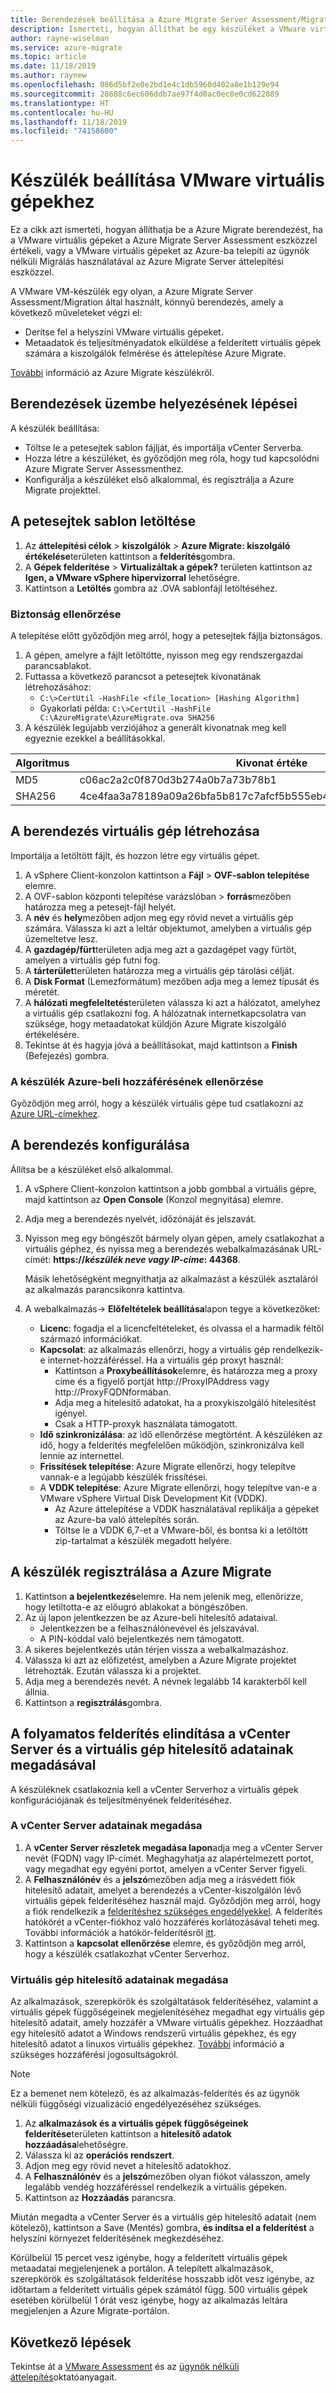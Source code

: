 ```yaml
---
title: Berendezések beállítása a Azure Migrate Server Assessment/Migration VMware virtuális gépekhez | Microsoft Docs
description: Ismerteti, hogyan állíthat be egy készüléket a VMware virtuális gépek felderítéséhez, értékeléséhez és ügynök nélküli áttelepítéséhez Azure Migrate Server Assessment/Migration használatával.
author: rayne-wiselman
ms.service: azure-migrate
ms.topic: article
ms.date: 11/18/2019
ms.author: raynew
ms.openlocfilehash: 086d5bf2e0e2bd1e4c1db5960d402a8e1b129e94
ms.sourcegitcommit: 28688c6ec606ddb7ae97f4d0ac0ec8e0cd622889
ms.translationtype: HT
ms.contentlocale: hu-HU
ms.lasthandoff: 11/18/2019
ms.locfileid: "74158600"
---
```

# <a name="set-up-an-appliance-for-vmware-vms"></a>Készülék beállítása VMware virtuális gépekhez

Ez a cikk azt ismerteti, hogyan állíthatja be a Azure Migrate berendezést, ha a VMware virtuális gépeket a Azure Migrate Server Assessment eszközzel értékeli, vagy a VMware virtuális gépeket az Azure-ba telepíti az ügynök nélküli Migrálás használatával az Azure Migrate Server áttelepítési eszközzel.

A VMware VM-készülék egy olyan, a Azure Migrate Server Assessment/Migration által használt, könnyű berendezés, amely a következő műveleteket végzi el:

- Derítse fel a helyszíni VMware virtuális gépeket.
- Metaadatok és teljesítményadatok elküldése a felderített virtuális gépek számára a kiszolgálók felmérése és áttelepítése Azure Migrate.

[További](migrate-appliance.md) információ az Azure Migrate készülékről.


## <a name="appliance-deployment-steps"></a>Berendezések üzembe helyezésének lépései

A készülék beállítása:
- Töltse le a petesejtek sablon fájlját, és importálja vCenter Serverba.
- Hozza létre a készüléket, és győződjön meg róla, hogy tud kapcsolódni Azure Migrate Server Assessmenthez.
- Konfigurálja a készüléket első alkalommal, és regisztrálja a Azure Migrate projekttel.

## <a name="download-the-ova-template"></a>A petesejtek sablon letöltése

1. Az **áttelepítési célok** > **kiszolgálók** > **Azure Migrate: kiszolgáló értékelése**területen kattintson a **felderítés**gombra.
2. A **Gépek felderítése** > **Virtualizáltak a gépek?** területen kattintson az **Igen, a VMware vSphere hipervizorral** lehetőségre.
3. Kattintson a **Letöltés** gombra az .OVA sablonfájl letöltéséhez.



### <a name="verify-security"></a>Biztonság ellenőrzése

A telepítése előtt győződjön meg arról, hogy a petesejtek fájlja biztonságos.

1. A gépen, amelyre a fájlt letöltötte, nyisson meg egy rendszergazdai parancsablakot.
2. Futtassa a következő parancsot a petesejtek kivonatának létrehozásához:
    - ```C:\>CertUtil -HashFile <file_location> [Hashing Algorithm]```
    - Gyakorlati példa: ```C:\>CertUtil -HashFile C:\AzureMigrate\AzureMigrate.ova SHA256```
3. A készülék legújabb verziójához a generált kivonatnak meg kell egyeznie ezekkel a beállításokkal.

  **Algoritmus** | **Kivonat értéke**
  --- | ---
  MD5 | c06ac2a2c0f870d3b274a0b7a73b78b1
  SHA256 | 4ce4faa3a78189a09a26bfa5b817c7afcf5b555eb46999c2fad9d2ebc808540c


## <a name="create-the-appliance-vm"></a>A berendezés virtuális gép létrehozása

Importálja a letöltött fájlt, és hozzon létre egy virtuális gépet.

1. A vSphere Client-konzolon kattintson a **Fájl** > **OVF-sablon telepítése** elemre.
2. A OVF-sablon központi telepítése varázslóban > **forrás**mezőben határozza meg a petesejt-fájl helyét.
3. A **név** és **hely**mezőben adjon meg egy rövid nevet a virtuális gép számára. Válassza ki azt a leltár objektumot, amelyben a virtuális gép üzemeltetve lesz.
5. A **gazdagép/fürt**területen adja meg azt a gazdagépet vagy fürtöt, amelyen a virtuális gép futni fog.
6. A **tárterület**területen határozza meg a virtuális gép tárolási célját.
7. A **Disk Format** (Lemezformátum) mezőben adja meg a lemez típusát és méretét.
8. A **hálózati megfeleltetés**területen válassza ki azt a hálózatot, amelyhez a virtuális gép csatlakozni fog. A hálózatnak internetkapcsolatra van szüksége, hogy metaadatokat küldjön Azure Migrate kiszolgáló értékelésére.
9. Tekintse át és hagyja jóvá a beállításokat, majd kattintson a **Finish** (Befejezés) gombra.


### <a name="verify-appliance-access-to-azure"></a>A készülék Azure-beli hozzáférésének ellenőrzése

Győződjön meg arról, hogy a készülék virtuális gépe tud csatlakozni az [Azure URL-címekhez](migrate-support-matrix-vmware.md#assessment-url-access-requirements).


## <a name="configure-the-appliance"></a>A berendezés konfigurálása

Állítsa be a készüléket első alkalommal.

1. A vSphere Client-konzolon kattintson a jobb gombbal a virtuális gépre, majd kattintson az **Open Console** (Konzol megnyitása) elemre.
2. Adja meg a berendezés nyelvét, időzónáját és jelszavát.
3. Nyisson meg egy böngészőt bármely olyan gépen, amely csatlakozhat a virtuális géphez, és nyissa meg a berendezés webalkalmazásának URL-címét: **https://*készülék neve vagy IP-címe*: 44368**.

   Másik lehetőségként megnyithatja az alkalmazást a készülék asztaláról az alkalmazás parancsikonra kattintva.
4. A webalkalmazás-> **Előfeltételek beállítása**lapon tegye a következőket:
    - **Licenc**: fogadja el a licencfeltételeket, és olvassa el a harmadik féltől származó információkat.
    - **Kapcsolat**: az alkalmazás ellenőrzi, hogy a virtuális gép rendelkezik-e internet-hozzáféréssel. Ha a virtuális gép proxyt használ:
        - Kattintson a **Proxybeállítások**elemre, és határozza meg a proxy címe és a figyelő portját http://ProxyIPAddress vagy http://ProxyFQDNformában.
        - Adja meg a hitelesítő adatokat, ha a proxykiszolgáló hitelesítést igényel.
        - Csak a HTTP-proxyk használata támogatott.
    - **Idő szinkronizálása**: az idő ellenőrzése megtörtént. A készüléken az idő, hogy a felderítés megfelelően működjön, szinkronizálva kell lennie az internettel.
    - **Frissítések telepítése**: Azure Migrate ellenőrzi, hogy telepítve vannak-e a legújabb készülék frissítései.
    - A **VDDK telepítése**: Azure Migrate ellenőrzi, hogy telepítve van-e a VMware vSphere Virtual Disk Development Kit (VDDK).
        - Az Azure áttelepítése a VDDK használatával replikálja a gépeket az Azure-ba való áttelepítés során.
        - Töltse le a VDDK 6,7-et a VMware-ből, és bontsa ki a letöltött zip-tartalmat a készülék megadott helyére.

## <a name="register-the-appliance-with-azure-migrate"></a>A készülék regisztrálása a Azure Migrate

1. Kattintson **a bejelentkezés**elemre. Ha nem jelenik meg, ellenőrizze, hogy letiltotta-e az előugró ablakokat a böngészőben.
2. Az új lapon jelentkezzen be az Azure-beli hitelesítő adataival.
    - Jelentkezzen be a felhasználónevével és jelszavával.
    - A PIN-kóddal való bejelentkezés nem támogatott.
3. A sikeres bejelentkezés után térjen vissza a webalkalmazáshoz.
2. Válassza ki azt az előfizetést, amelyben a Azure Migrate projektet létrehozták. Ezután válassza ki a projektet.
3. Adja meg a berendezés nevét. A névnek legalább 14 karakterből kell állnia.
4. Kattintson a **regisztrálás**gombra.


## <a name="start-continuous-discovery-by-providing-vcenter-server-and-vm-credential"></a>A folyamatos felderítés elindítása a vCenter Server és a virtuális gép hitelesítő adatainak megadásával

A készüléknek csatlakoznia kell a vCenter Serverhoz a virtuális gépek konfigurációjának és teljesítményének felderítéséhez.

### <a name="specify-vcenter-server-details"></a>A vCenter Server adatainak megadása
1. A **vCenter Server részletek megadása lapon**adja meg a vCenter Server nevét (FQDN) vagy IP-címét. Meghagyhatja az alapértelmezett portot, vagy megadhat egy egyéni portot, amelyen a vCenter Server figyeli.
2. A **Felhasználónév** és a **jelszó**mezőben adja meg a írásvédett fiók hitelesítő adatait, amelyet a berendezés a vCenter-kiszolgálón lévő virtuális gépek felderítéséhez használ majd. Győződjön meg arról, hogy a fiók rendelkezik a [felderítéshez szükséges engedélyekkel](migrate-support-matrix-vmware.md#assessment-vcenter-server-permissions). A felderítés hatókörét a vCenter-fiókhoz való hozzáférés korlátozásával teheti meg. További információk a hatókör-felderítésről [itt](tutorial-assess-vmware.md#scoping-discovery).
3. Kattintson a **kapcsolat ellenőrzése** elemre, és győződjön meg arról, hogy a készülék csatlakozhat vCenter Serverhoz.

### <a name="specify-vm-credentials"></a>Virtuális gép hitelesítő adatainak megadása
Az alkalmazások, szerepkörök és szolgáltatások felderítéséhez, valamint a virtuális gépek függőségeinek megjelenítéséhez megadhat egy virtuális gép hitelesítő adatait, amely hozzáfér a VMware virtuális gépekhez. Hozzáadhat egy hitelesítő adatot a Windows rendszerű virtuális gépekhez, és egy hitelesítő adatot a linuxos virtuális gépekhez. [További](https://docs.microsoft.com/azure/migrate/migrate-support-matrix-vmware#assessment-vcenter-server-permissions) információ a szükséges hozzáférési jogosultságokról.

> [!NOTE]
> Ez a bemenet nem kötelező, és az alkalmazás-felderítés és az ügynök nélküli függőségi vizualizáció engedélyezéséhez szükséges.

1. Az **alkalmazások és a virtuális gépek függőségeinek felderítése**területen kattintson a **hitelesítő adatok hozzáadása**lehetőségre.
2. Válassza ki az **operációs rendszert**.
3. Adjon meg egy rövid nevet a hitelesítő adatokhoz.
4. A **Felhasználónév** és a **jelszó**mezőben olyan fiókot válasszon, amely legalább vendég hozzáféréssel rendelkezik a virtuális gépeken.
5. Kattintson az **Hozzáadás** parancsra.

Miután megadta a vCenter Server és a virtuális gép hitelesítő adatait (nem kötelező), kattintson a Save (Mentés) gombra, **és indítsa el a felderítést** a helyszíni környezet felderítésének megkezdéséhez.

Körülbelül 15 percet vesz igénybe, hogy a felderített virtuális gépek metaadatai megjelenjenek a portálon. A telepített alkalmazások, szerepkörök és szolgáltatások felderítése hosszabb időt vesz igénybe, az időtartam a felderített virtuális gépek számától függ. 500 virtuális gépek esetében körülbelül 1 órát vesz igénybe, hogy az alkalmazás leltára megjelenjen a Azure Migrate-portálon.

## <a name="next-steps"></a>Következő lépések

Tekintse át a [VMware Assessment](tutorial-assess-vmware.md) és az [ügynök nélküli áttelepítés](tutorial-migrate-vmware.md)oktatóanyagait.

